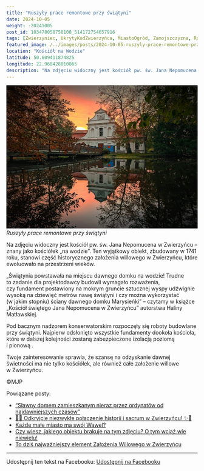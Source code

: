 ```yaml
---
title: "Ruszyły prace remontowe przy świątyni"
date: 2024-10-05
weight: -20241005
post_id: 103478058758108_514172754657916
tags: [Zwierzyniec, UkrytyKodZwierzyńca, MiastoOgród, Zamojszczyzna, Roztocze, Lubelskie, villarestituta, turystyka, dziedzictwo, zabytki, krajobrazy, TajemnicePrzeszłości, PodróżeWczasie, MagiczneMiejsce]
featured_image: /../images/posts/2024-10-05-ruszyly-prace-remontowe-przy-swiatyni.jpg
location: "Kościół na Wodzie"
latitude: 50.609411874825
longitude: 22.968428010865
description: "Na zdjęciu widoczny jest kościół pw. św. Jana Nepomucena w Zwierzyńcu – znany jako kościółek „na wodzie”. Ten wyjątkowy obiekt, zbudowany w 1741 roku,..."
---
```


![Ruszyły prace remontowe przy świątyni](/images/posts/2024-10-05-ruszyly-prace-remontowe-przy-swiatyni.jpg)
*Ruszyły prace remontowe przy świątyni*

Na zdjęciu widoczny jest kościół pw. św. Jana Nepomucena w Zwierzyńcu – znany jako kościółek „na wodzie”. Ten wyjątkowy obiekt, zbudowany w 1741 roku, stanowi część historycznego założenia willowego w Zwierzyńcu, które ewoluowało na przestrzeni wieków.

„Świątynia powstawała na miejscu dawnego domku na wodzie! Trudne to zadanie dla projektodawcy budowli wymagało rozważenia, czy fundament postawiony na mokrym gruncie sztucznej wyspy udźwignie wysoką na dziewięć metrów nawę świątyni i czy można wykorzystać (w jakim stopniu) ściany dawnego domku Marysieńki” – czytamy w książce „Kościół świętego Jana Nepomucena w Zwierzyńcu” autorstwa Haliny Matławskiej.

Pod bacznym nadzorem konserwatorskim rozpoczęły się roboty budowlane przy świątyni. Najpierw odsłonięto wszystkie fundamenty dookoła kościoła, które w dalszej kolejności zostaną zabezpieczone izolacją poziomą i pionową .

Twoje zainteresowanie sprawia, że szansę na odzyskanie dawnej świetności ma nie tylko kościółek, ale również całe założenie willowe w Zwierzyńcu.



©MJP

Powiązane posty:
- [“Sławny domem zamieszkanym nieraz przez ordynatów od najdawniejszych czasów”](/posts/Slawny-domem-zamieszkanym-nieraz-przez-ordynatow)
- [🌟✨ Odkryjcie niezwykłe połączenie historii i sacrum w Zwierzyńcu! ✨🌟](/posts/-Odkryjcie-niezwykle-polaczenie-historii-i-sacrum)
- [Każde małe miasto ma swój Wawel?](/posts/Kazde-male-miasto-ma-swoj-Wawel)
- [Czy wiesz, jakiego obiektu brakuje na tym zdjęciu? O tym wciąż wie niewielu!](/posts/Czy-wiesz-jakiego-obiektu-brakuje-na-tym-zdjeciu-O-tym)
- [To dziś najważniejszy element Założenia Willowego w Zwierzyńcu](/posts/To-dzis-najwazniejszy-element-Zalozenia-Willowego)


---

Udostępnij ten tekst na Facebooku:
[Udostępnij na Facebooku](https://www.facebook.com/sharer/sharer.php?u=https://stowarzyszeniewachniewskiej.pl/posts/Ruszyly-prace-remontowe-przy-swiatyni)

<script type="application/ld+json">
{
  "@context": "https://schema.org",
  "@type": "BlogPosting",
  "headline": "Ruszyły prace remontowe przy świątyni",
  "datePublished": "2024-10-05",
  "dateModified": "2024-10-05",
  "author": {
    "@type": "Person",
    "name": "Michał Jan Patyk"
  },
  "publisher": {
    "@type": "Organization",
    "name": "Stowarzyszenie im. Aleksandry Wachniewskiej",
    "logo": {
      "@type": "ImageObject",
      "url": "https://stowarzyszeniewachniewskiej.pl/images/logo/logo.svg"
    }
  },
  "mainEntityOfPage": {
    "@type": "WebPage",
    "@id": "https://stowarzyszeniewachniewskiej.pl/posts/ruszyly-prace-remontowe-przy-swiatyni"
  },
  "image": {
    "@type": "ImageObject",
    "url": "https://stowarzyszeniewachniewskiej.pl//images/posts/2024-10-05-ruszyly-prace-remontowe-przy-swiatyni.jpg"
  },
  "articleSection": "Dziedzictwo Kulturowe i Zabytki",
  "keywords": "[Zwierzyniec, UkrytyKodZwierzyńca, MiastoOgród, Zamojszczyzna, Roztocze, Lubelskie, villarestituta, turystyka, dziedzictwo, zabytki, krajobrazy, TajemnicePrzeszłości, PodróżeWczasie, MagiczneMiejsce]",
  "wordCount": 139,
  "articleBody": "Na zdjęciu widoczny jest kościół pw. św. Jana Nepomucena w Zwierzyńcu – znany jako kościółek „na wodzie”. Ten wyjątkowy obiekt, zbudowany w 1741 roku, stanowi część historycznego założenia willowego w Zwierzyńcu, które ewoluowało na przestrzeni wieków.\n\n„Świątynia powstawała na miejscu dawnego domku na wodzie! Trudne to zadanie dla projektodawcy budowli wymagało rozważenia, czy fundament postawiony na mokrym gruncie sztucznej wyspy udźwignie wysoką na dziewięć metrów nawę świątyni i czy można wykorzystać (w jakim stopniu) ściany dawnego domku Marysieńki” – czytamy w książce „Kościół świętego Jana Nepomucena w Zwierzyńcu” autorstwa Haliny Matławskiej.\n\nPod bacznym nadzorem konserwatorskim rozpoczęły się roboty budowlane przy świątyni. Najpierw odsłonięto wszystkie fundamenty dookoła kościoła, które w dalszej kolejności zostaną zabezpieczone izolacją poziomą i pionową .\n\nTwoje zainteresowanie sprawia, że szansę na odzyskanie dawnej świetności ma nie tylko kościółek, ale również całe założenie willowe w Zwierzyńcu.\n\n\n\n©MJP",
  "description": "Na zdjęciu widoczny jest kościół pw. św. Jana Nepomucena w Zwierzyńcu – znany jako kościółek „na wodzie”. Ten wyjątkowy obiekt, zbudowany w 1741 roku,...",
  "copyrightHolder": {
    "@type": "Person",
    "name": "Michał Jan Patyk"
  }
}
</script>
<script type="application/ld+json">
{
  "@context": "https://schema.org",
  "@type": "BreadcrumbList",
  "itemListElement": [
    {
      "@type": "ListItem",
      "position": 1,
      "name": "Home",
      "item": "https://stowarzyszeniewachniewskiej.pl"
    },
    {
      "@type": "ListItem",
      "position": 2,
      "name": "posts",
      "item": "https://stowarzyszeniewachniewskiej.pl/posts"
    },
    {
      "@type": "ListItem",
      "position": 3,
      "name": "Ruszyły prace remontowe przy świątyni",
      "item": "https://stowarzyszeniewachniewskiej.pl/posts/ruszyly-prace-remontowe-przy-swiatyni"
    }
  ]
}
</script>
